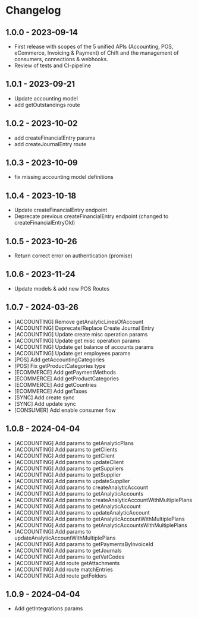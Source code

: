 # Changelog

## 1.0.0 - 2023-09-14

-   First release with scopes of the 5 unified APIs (Accounting, POS, eCommerce, Invoicing & Payment) of Chift and the management of consumers, connections & webhooks.
-   Review of tests and CI-pipeline

## 1.0.1 - 2023-09-21

-   Update accounting model
-   add getOutstandings route

## 1.0.2 - 2023-10-02

-   add createFinancialEntry params
-   add createJournalEntry route

## 1.0.3 - 2023-10-09

-   fix missing accounting model definitions

## 1.0.4 - 2023-10-18

-   Update createFinancialEntry endpoint
-   Deprecate previous createFinancialEntry endpoint (changed to createFinancialEntryOld)

## 1.0.5 - 2023-10-26

-   Return correct error on authentication (promise)

## 1.0.6 - 2023-11-24

-   Update models & add new POS Routes

## 1.0.7 - 2024-03-26

-   [ACCOUNTING] Remove getAnalyticLinesOfAccount
-   [ACCOUNTING] Deprecate/Replace Create Journal Entry
-   [ACCOUNTING] Update create misc operation params
-   [ACCOUNTING] Update get misc operation params
-   [ACCOUNTING] Update get balance of accounts params
-   [ACCOUNTING] Update get employees params
-   [POS] Add getAccountingCategories
-   [POS] Fix getProductCategories type
-   [ECOMMERCE] Add getPaymentMethods
-   [ECOMMERCE] Add getProductCategories
-   [ECOMMERCE] Add getCountries
-   [ECOMMERCE] Add getTaxes
-   [SYNC] Add create sync
-   [SYNC] Add update sync
-   [CONSUMER] Add enable consumer flow

## 1.0.8 - 2024-04-04

-   [ACCOUNTING] Add params to getAnalyticPlans
-   [ACCOUNTING] Add params to getClients
-   [ACCOUNTING] Add params to getClient
-   [ACCOUNTING] Add params to updateClient
-   [ACCOUNTING] Add params to getSuppliers
-   [ACCOUNTING] Add params to getSupplier
-   [ACCOUNTING] Add params to updateSupplier
-   [ACCOUNTING] Add params to createAnalyticAccount
-   [ACCOUNTING] Add params to getAnalyticAccounts
-   [ACCOUNTING] Add params to createAnalyticAccountWithMultiplePlans
-   [ACCOUNTING] Add params to getAnalyticAccount
-   [ACCOUNTING] Add params to updateAnalyticAccount
-   [ACCOUNTING] Add params to getAnalyticAccountWithMultiplePlans
-   [ACCOUNTING] Add params to getAnalyticAccountsWithMultiplePlans
-   [ACCOUNTING] Add params to updateAnalyticAccountWithMultiplePlans
-   [ACCOUNTING] Add params to getPaymentsByInvoiceId
-   [ACCOUNTING] Add params to getJournals
-   [ACCOUNTING] Add params to getVatCodes
-   [ACCOUNTING] Add route getAttachments
-   [ACCOUNTING] Add route matchEntries
-   [ACCOUNTING] Add route getFolders

## 1.0.9 - 2024-04-04

-   Add getIntegrations params
